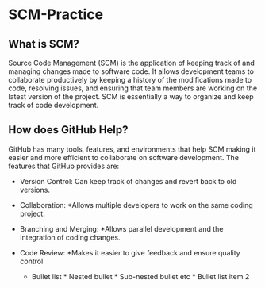 # SCM-Practice
## What is SCM?
Source Code Management (SCM) is the application of keeping track of and managing changes made to software code. It allows development teams to collaborate productively by keeping a history of the modifications made to code, resolving issues, and ensuring that team members are working on the latest version of the project. SCM is essentially a way to organize and keep track of code development. 

## How does GitHub Help?
GitHub has many tools, features, and environments that help SCM making it easier and more efficient to collaborate on software development. The features that GitHub provides are: 
* Version Control:
Can keep track of changes and revert back to old versions.
* Collaboration:
    *Allows multiple developers to work on the same coding project.
* Branching and Merging:
    *Allows parallel development and the integration of coding changes.
* Code Review:
    *Makes it easier to give feedback and ensure quality control

  * Bullet list
              * Nested bullet
                  * Sub-nested bullet etc
          * Bullet list item 2
  
